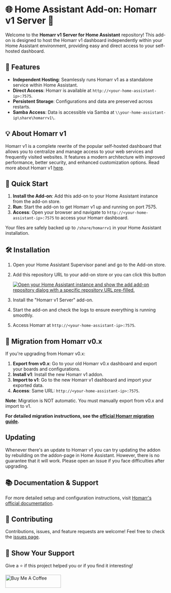 # 🌐 Home Assistant Add-on: Homarr v1 Server 🚀

Welcome to the **Homarr v1 Server for Home Assistant** repository! This add-on is designed to host the Homarr v1 dashboard independently within your Home Assistant environment, providing easy and direct access to your self-hosted dashboard.

## 🎉 Features

- **Independent Hosting**: Seamlessly runs Homarr v1 as a standalone service within Home Assistant.
- **Direct Access**: Homarr is available at `http://<your-home-assistant-ip>:7575`.
- **Persistent Storage**: Configurations and data are preserved across restarts.
- **Samba Access**: Data is accessible via Samba at `\\your-home-assistant-ip\share\homarrv1\`.

## 💡 About Homarr v1

Homarr v1 is a complete rewrite of the popular self-hosted dashboard that allows you to centralize and manage access to your web services and frequently visited websites. It features a modern architecture with improved performance, better security, and enhanced customization options. Read more about Homarr v1 [here](https://homarr.dev/).

## 🚀 Quick Start

1. **Install the Add-on**: Add this add-on to your Home Assistant instance from the add-on store.
2. **Run**: Start the add-on to get Homarr v1 up and running on port 7575.
3. **Access**: Open your browser and navigate to `http://<your-home-assistant-ip>:7575` to access your Homarr dashboard.

Your files are safely backed up to `/share/homarrv1` in your Home Assistant installation. 

## 🛠 Installation

1. Open your Home Assistant Supervisor panel and go to the Add-on store.
2. Add this repository URL to your add-on store or you can click this button

    [![Open your Home Assistant instance and show the add add-on repository dialog with a specific repository URL pre-filled.](https://my.home-assistant.io/badges/supervisor_add_addon_repository.svg)](https://my.home-assistant.io/redirect/supervisor_add_addon_repository/?repository_url=https%3A%2F%2Fgithub.com%2FWiggen94%2Fha-homarr-v1-server)

3. Install the "Homarr v1 Server" add-on.
4. Start the add-on and check the logs to ensure everything is running smoothly.
5. Access Homarr at `http://<your-home-assistant-ip>:7575`.

## 🔄 Migration from Homarr v0.x

If you're upgrading from Homarr v0.x:

1. **Export from v0.x**: Go to your old Homarr v0.x dashboard and export your boards and configurations.
2. **Install v1**: Install the new Homarr v1 addon.
3. **Import to v1**: Go to the new Homarr v1 dashboard and import your exported data.
4. **Access**: Same URL: `http://<your-home-assistant-ip>:7575`.

**Note**: Migration is NOT automatic. You must manually export from v0.x and import to v1.

**For detailed migration instructions, see the [official Homarr migration guide](https://homarr.dev/blog/2025/01/19/migration-guide-1.0/).**

## Updating

Whenever there's an update to Homarr v1 you can try updating the addon by rebuilding on the addon-page in Home Assistant. However, there is no guarantee that it will work. Please open an issue if you face difficulties after upgrading.

## 📚 Documentation & Support

For more detailed setup and configuration instructions, visit [Homarr's official documentation](https://homarr.dev/docs/about).

## 🤝 Contributing

Contributions, issues, and feature requests are welcome! Feel free to check the [issues page](https://github.com/Wiggen94/ha-homarr-v1-server/issues).

## 🌟 Show Your Support

Give a ⭐️ if this project helped you or if you find it interesting!

<a href="https://www.buymeacoffee.com/croome" target="_blank"><img src="https://cdn.buymeacoffee.com/buttons/default-orange.png" alt="Buy Me A Coffee" height="41" width="174"></a>
